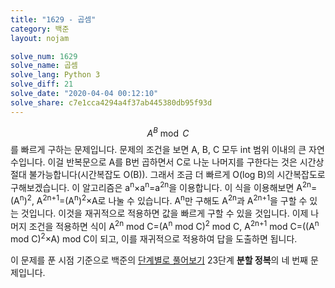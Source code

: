 ```yaml
---
title: "1629 - 곱셈"
category: 백준
layout: nojam

solve_num: 1629
solve_name: 곱셈
solve_lang: Python 3
solve_diff: 21
solve_date: "2020-04-04 00:12:10"
solve_share: c7e1cca4294a4f37ab445380db95f93d
---
```


$$A^{B}\bmod{C}$$를 빠르게 구하는 문제입니다. 문제의 조건을 보면 A, B, C 모두 int 범위 이내의 큰 자연수입니다. 이걸 반복문으로 A를 B번 곱하면서 C로 나눈 나머지를 구한다는 것은 시간상 절대 불가능합니다(시간복잡도 O(B)). 그래서 조금 더 빠르게 O(log B)의 시간복잡도로 구해보겠습니다. 이 알고리즘은 a<sup>n</sup>×a<sup>n</sup>=a<sup>2n</sup>을 이용합니다. 이 식을 이용해보면 A<sup>2n</sup>=(A<sup>n</sup>)<sup>2</sup>, A<sup>2n+1</sup>=(A<sup>n</sup>)<sup>2</sup>×A로 나눌 수 있습니다. A<sup>n</sup>만 구해도 A<sup>2n</sup>과 A<sup>2n+1</sup>을 구할 수 있는 것입니다. 이것을 재귀적으로 적용하면 값을 빠르게 구할 수 있을 것입니다. 이제 나머지 조건을 적용하면 식이 A<sup>2n</sup> mod C=(A<sup>n</sup> mod C)<sup>2</sup> mod C, A<sup>2n+1</sup> mod C=((A<sup>n</sup> mod C)<sup>2</sup>×A) mod C이 되고, 이를 재귀적으로 적용하여 답을 도출하면 됩니다.

이 문제를 푼 시점 기준으로 백준의 [단계별로 풀어보기](http://noj.am/p/s) 23단계 **분할 정복**의 네 번째 문제입니다.
